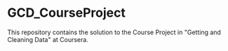 # GCD_CourseProject
This repository contains the solution to the Course Project in "Getting and Cleaning Data" at Coursera.
